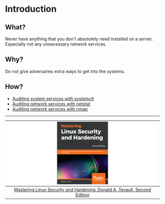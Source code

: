 # Introduction

## What?

Never have anything that you don't absolutely need installed on a server. Especially not any unnecessary network services.

## Why?

Do not give adversaries extra ways to get into the systems.

## How?

* [Auditing system services with systemctl](systemctl.md)
* [Auditing network services with netstat](netstat.md)
* [Auditing network services with nmap](nmap.md)

----

| ![Linux Hardening](../../_static/images/linux-hardening-book.png) |
|:--:|
| [Mastering Linux Security and Hardening, Donald A. Tevault, Second Edition](https://www.packtpub.com/product/mastering-linux-security-and-hardening-second-edition/9781838981778) |
